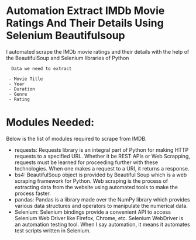 # Automation Extract IMDb Movie Ratings And Their Details Using Selenium Beautifulsoup
 I automated scrape the IMDb movie ratings and their details with the help of the BeautifulSoup and Selenium libraries of Python
```
  Data we need to extract

 - Movie Title
 - Year
 - Duration
 - Genre
 - Rating
 ```
# Modules Needed:
Below is the list of modules required to scrape from IMDB.

- requests: Requests library is an integral part of Python for making HTTP requests to a specified URL. Whether it be REST APIs or Web Scrapping, requests must be learned for proceeding further with these technologies. When one makes a request to a URI, it returns a response.
- bs4: BeautifulSoup object is provided by Beautiful Soup which is a web scraping framework for Python. Web scraping is the process of extracting data from the website using automated tools to make the process faster.
- pandas: Pandas is a library made over the NumPy library which provides various data structures and operators to manipulate the numerical data.
- Selenium: Selenium bindings provide a convenient API to access Selenium Web Driver like Firefox, Chrome, etc. Selenium WebDriver is an automation testing tool. When I say automation, it means it automates test scripts written in Selenium. 
